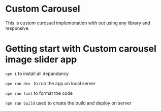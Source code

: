 # Custom Carousel

This is custom  curosuel implemenation with out using any library and responsive.


# Getting start with Custom carousel image slider app

`npm i` to install all depandancy  

`npm run dev ` to run the app on local server

`npm run lint` to format the code

`npm run build` used to create the build and deploy on server
